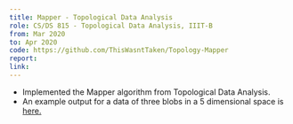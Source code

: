 ```yaml
---
title: Mapper - Topological Data Analysis
role: CS/DS 815 - Topological Data Analysis, IIIT-B
from: Mar 2020
to: Apr 2020
code: https://github.com/ThisWasntTaken/Topology-Mapper
report:
link:
---
```

<ul>
<li>Implemented the Mapper algorithm from Topological Data Analysis.</li>
<li>An example output for a data of three blobs in a 5 dimensional space is <a target="_blank" rel="noopener noreferrer" href="{{ site.baseurl }}{{ site.url }}/assets/html/make_blobs(n_samples = 5000, n_features = 5, random_state = 44).html">here.</a></li>
</ul>